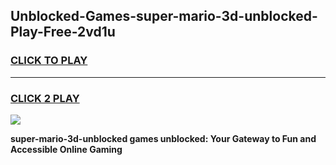 
## Unblocked-Games-super-mario-3d-unblocked-Play-Free-2vd1u
<h3>
<a href="https://premium76.site?title=super-mario-3d-unblocked&ref=23A">CLICK TO PLAY</a></h3>
<hr>

<h3>
<a href="https://premium76.site?title=super-mario-3d-unblocked&ref=23A">CLICK 2 PLAY</a>
  
</h3>

<a href="https://premium76.site?title=super-mario-3d-unblocked&ref=23A"><img src="https://clearcache.store/games.png"></a>


**super-mario-3d-unblocked games unblocked: Your Gateway to Fun and Accessible Online Gaming**
